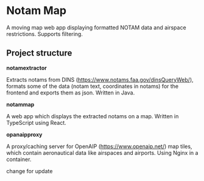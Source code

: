 # Notam Map

A moving map web app displaying formatted NOTAM data and airspace restrictions. Supports filtering.

## Project structure

**notamextractor**

Extracts notams from DINS (https://www.notams.faa.gov/dinsQueryWeb/), formats some of the data (notam text, coordinates in notams) for the frontend and exports them as json. Written in Java.

**notammap**

A web app which displays the extracted notams on a map. Written in TypeScript using React.

**opanaipproxy**

A proxy/caching server for OpenAIP (https://www.openaip.net/) map tiles, which contain aeronautical data like airspaces and airports. Using Nginx in a container.

change for update